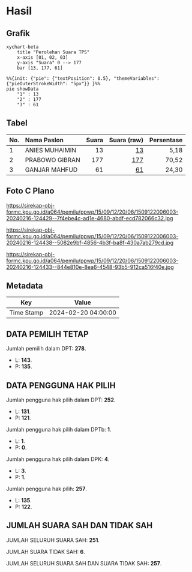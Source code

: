 # Hasil

## Grafik

```mermaid
xychart-beta
    title "Perolehan Suara TPS"
    x-axis [01, 02, 03]
    y-axis "Suara" 0 --> 177
    bar [13, 177, 61]
```

```mermaid
%%{init: {"pie": {"textPosition": 0.5}, "themeVariables": {"pieOuterStrokeWidth": "5px"}} }%%
pie showData
    "1" : 13
    "2" : 177
    "3" : 61
```

## Tabel

| No. | Nama Paslon    | Suara | Suara (raw) | Persentase |
|:--- |:-------------- | -----:| -----------:| ----------:|
| 1   | ANIES MUHAIMIN | 13    | [13][p-1]   | 5,18       |
| 2   | PRABOWO GIBRAN | 177   | [177][p-2]  | 70,52      |
| 3   | GANJAR MAHFUD  | 61    | [61][p-3]   | 24,30      |


[p-1]: https://github.com/gigit-pemilu/pemilu-2024-15-jambi/blob/main/pilpres/hitung-suara/sub/15-jambi/sub/09-tebo/sub/12-muara-tabir/sub/2006-sungai-jernih/sub/003-tps/sub/paslon-1.txt
[p-2]: https://github.com/gigit-pemilu/pemilu-2024-15-jambi/blob/main/pilpres/hitung-suara/sub/15-jambi/sub/09-tebo/sub/12-muara-tabir/sub/2006-sungai-jernih/sub/003-tps/sub/paslon-2.txt
[p-3]: https://github.com/gigit-pemilu/pemilu-2024-15-jambi/blob/main/pilpres/hitung-suara/sub/15-jambi/sub/09-tebo/sub/12-muara-tabir/sub/2006-sungai-jernih/sub/003-tps/sub/paslon-3.txt

## Foto C Plano

https://sirekap-obj-formc.kpu.go.id/a064/pemilu/ppwp/15/09/12/20/06/1509122006003-20240216-124429--7f4ebe4c-ad1e-4680-abdf-ecd782066c32.jpg

https://sirekap-obj-formc.kpu.go.id/a064/pemilu/ppwp/15/09/12/20/06/1509122006003-20240216-124438--5082e9bf-4856-4b3f-ba8f-430a7ab279cd.jpg

https://sirekap-obj-formc.kpu.go.id/a064/pemilu/ppwp/15/09/12/20/06/1509122006003-20240216-124433--844e810e-8ea6-4548-93b5-912ca516f40e.jpg


## Metadata

| Key        | Value               |
| ---------- | ------------------- |
| Time Stamp | 2024-02-20 04:00:00 |


## DATA PEMILIH TETAP

Jumlah pemilih dalam DPT: **278**.
 * L: **143**.
 * P: **135**.

## DATA PENGGUNA HAK PILIH

Jumlah pengguna hak pilih dalam DPT: **252**.
 * L: **131**.
 * P: **121**.

Jumlah pengguna hak pilih dalam DPTb: **1**.
 * L: **1**.
 * P: **0**.

Jumlah pengguna hak pilih dalam DPK: **4**.
 * L: **3**.
 * P: **1**.

Jumlah pengguna hak pilih: **257**.
 * L: **135**.
 * P: **122**.

## JUMLAH SUARA SAH DAN TIDAK SAH

JUMLAH SELURUH SUARA SAH: **251**.

JUMLAH SUARA TIDAK SAH: **6**.

JUMLAH SELURUH SUARA SAH DAN SUARA TIDAK SAH: **257**.


